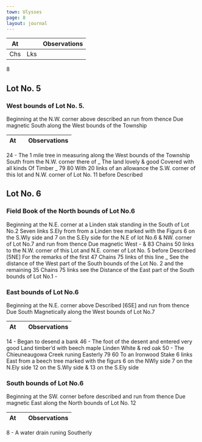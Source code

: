 ```yaml
---
town: Ulysses
page: 8
layout: journal
---
```


| At |    | Observations |
| -- | -- | ------------ |
| Chs | Lks | |

8
## Lot No. 5
### West bounds of Lot No. 5.
Beginning at the N.W. corner above described an run from thence Due magnetic South along the West bounds of the Township

| At |    | Observations |
| -- | -- | ------------ |
24  -  The 1 mile tree in measuring along the West bounds of the Township South from the N.W. corner
 there of _ The land lovely & good Covered with all kinds Of Timber _
79  80  With 20 links of an allowance the S.W. corner of this lot and N.W. corner of Lot No. 11 before
 Described 

## Lot No. 6
### Field Book of the North bounds of Lot No.6
Beginning at the N.E. corner at a Linden stak standing in the South of Lot No.2 Seven links S.Ely
 from from a Linden tree marked with the Figurs 6 on the S.Wly side and 7 on the S.Ely side for the N.E of lot No.6 & NW. corner of Lot No.7 and run from thence Due magnetic West - & 83 Chains 50 links to the N.W. corner of this Lot and N.E. corner of Lot No. 5 before Described [5NE] For the remarks of the first 47 Chains 75 links of this line _ See the distance of the West part of the South bounds of the Lot No. 2 and the remaining 35 Chains 75 links see the Distance of the East part of the South bounds of Lot No.1 -

### East bounds of Lot No.6
Beginning at the N.E. corner above Described [6SE] and run from thence Due South Magnetically along the West bounds of Lot No.7

| At |    | Observations |
| -- | -- | ------------ |
14  -  Began to desend a bank
46  -  The foot of the desent and entered very good Land timber’d with beech maple Linden White &
 red oak
50  -   The Chieuneaugowa Creek runing Easterly
79  60  To an Ironwood Stake 6 links East from a beech tree marked with the figurs 6 on the NWly side 7
 on the N.Ely side 12 on the S.Wly side & 13 on the S.Ely side

### South bounds of Lot No.6
Beginning at the SW. corner before described  and run from thence Due magnetic East along the North bounds of Lot No. 12

| At |    | Observations |
| -- | -- | ------------ |
8  -  A water drain runing Southerly